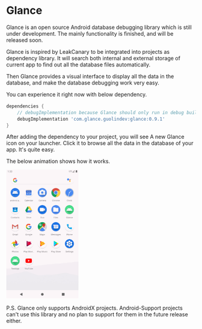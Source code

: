 # Glance

Glance is an open source Android database debugging library which is still under development. The mainly functionality is finished, and will be released soon.

Glance is inspired by LeakCanary to be integrated into projects as dependency library. It will search both internal and external storage of current app to find out all the database files automatically.

Then Glance provides a visual interface to display all the data in the database, and make the database debugging work very easy.

You can experience it right now with below dependency.

```groovy
dependencies {
    // debugImplementation because Glance should only run in debug builds.
    debugImplementation 'com.glance.guolindev:glance:0.9.1'
}
```

After adding the dependency to your project, you will see A new Glance icon on your launcher. Click it to browse all the data in the database of your app. It's quite easy.

The below animation shows how it works.

<img src="screenshots/1.gif" width="38%" />

P.S. Glance only supports AndroidX projects. Android-Support projects can't use this library and no plan to support for them in the future release either.
